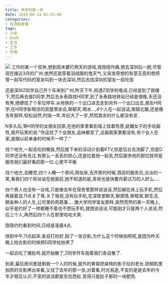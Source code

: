 ```yaml
---
title: 来年的那一天
date: 2019-06-14 01:35:00
categories: 
- 有酒和故事
tags: 
- 小说
- book
- 生活
- 工作
- 环境
---
```


![](https://blog-anthony.s3-ap-northeast-1.amazonaws.com/blog/copy_20201213152128.jpeg)
工作的某一个双休,想到周末要打两天的游戏,肾隐隐作痛,想去深圳玩一趟,尽管现在接近3月的广州,依然还是穿着羽绒服的鬼天气,又突发奇想的有意无意的想把曾一起写代码的室友叫到一块去深圳,然后去找深圳的室友一起吃饭
<!-- more -->

还是深圳Z同学自己开个车来到广州,昨天下午,街道Z同学的电话,已经是到了我楼下,然后再去接D同学,然后去永泰路找H同学,到了永泰路地铁站已经是很晚,天还没有黑,随便找了个车位停车.从地铁的一个出口进去走到另外一个出口出去,朋友H同学,在H同学新租住的房屋里坐会,聊聊天,喝水...,4个人在一起说话,南辕北辙,还是像去年那样,轻松自然,时隔一年,年纪大了一岁,然而其余的什么都没有变. 

N多久后,等H同学的女朋友回家,在他的家里看到墙上挂着性感,妩媚女子的手绘画性,我开玩笑的说:"你这找了个女朋友,品味都变了,这画我家里都没有,有个女人在家,是跟以前单身的时候不一样了." 

找个地方,一起去吃的晚饭,然后接下来的活动计划着KTV,但是后台去洗脚了,但是D同学还没有去过,有那么一丢丢的担心,还是拉着他一起去,然后服务他的那位技师是服务我们最好看的那一位.心里不平衡

找个地方,去睡觉,四个人睡一个房间,两张床,去开房的时候,酒店的服务员,淡淡的一笑,看我们四个屌丝站在她面前,她不知道的是,哥哥也是快要月薪过万的人好么.....

四个男人也没有一台戏,只是像去年在宿舍里那样说说话,然后躺在床上玩手机,然后再接着说.11点关了等,关了电视,没有玩手机,在深夜里聊天,聊感情,聊框架,聊生活,聊各种人的人生,公司里的奇葩事.....像大学同学室友那样,突然而然的某一天晚上,似乎是约好了一样都睡不着也不想玩手机,就想说说话,可能刚才只是两个人说话,然后三个人,再然后四个人在那里哈哈大笑. 

隐隐约约看到时间,已经是凌晨4点.

快到中午,11点起床,各自打扮好,拍了一张合影,为什么这个时候拍照呢,是因为昨天晚上拍合影的时候把D同学给拍黑了

一起去吃了猪肚鸡.就开始散了,Z同学开车拖着我们各自散了.

到家,最后房间里就剩我一个人的时候,窗外的黄昏把桌椅的影子拉的老长.把相机里拍照的合影拷出来看,又找了去年的那一张,对着看,时光易逝,不变的是是去年的今年才相互认识,不变的说话都是东拉西扯.变得只是肚子那的一块肥肉.

